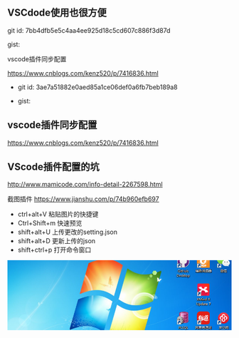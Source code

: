 ## VSCdode使用也很方便

git id:  7bb4dfb5e5c4aa4ee925d18c5cd607c886f3d87d

gist: <script src="https://gist.github.com/yunzhongfan/c50cccc4d85e1037d1353876ca1ae6bf.js"></script>

vscode插件同步配置

https://www.cnblogs.com/kenz520/p/7416836.html

+ git id: 3ae7a51882e0aed85a1ce06def0a6fb7beb189a8

+ gist: <script src="https://gist.github.com/yunzhongfan/c50cccc4d85e1037d1353876ca1ae6bf.js"></script>

## vscode插件同步配置

https://www.cnblogs.com/kenz520/p/7416836.html

## VScode插件配置的坑

 http://www.mamicode.com/info-detail-2267598.html


截图插件
 https://www.jianshu.com/p/74b960efb697

 + ctrl+alt+V   粘贴图片的快捷键
 + Ctrl+Shift+m  快速预览
 + shift+alt+U    上传更改的setting.json
 + shift+alt+D  更新上传的json
 + shift+ctrl+p  打开命令窗口


![](../assets/2018-09-16-00-14-43.png)
